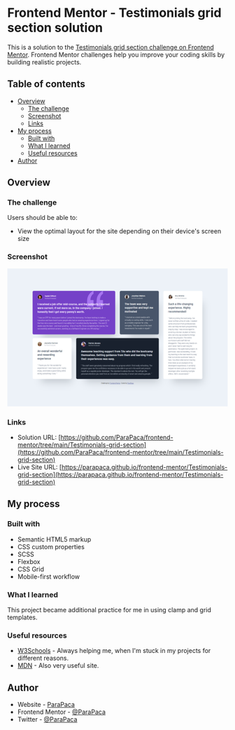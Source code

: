 # Frontend Mentor - Testimonials grid section solution

This is a solution to the [Testimonials grid section challenge on Frontend Mentor](https://www.frontendmentor.io/challenges/testimonials-grid-section-Nnw6J7Un7). Frontend Mentor challenges help you improve your coding skills by building realistic projects. 

## Table of contents

- [Overview](#overview)
  - [The challenge](#the-challenge)
  - [Screenshot](#screenshot)
  - [Links](#links)
- [My process](#my-process)
  - [Built with](#built-with)
  - [What I learned](#what-i-learned)
  - [Useful resources](#useful-resources)
- [Author](#author)

## Overview

### The challenge

Users should be able to:

- View the optimal layout for the site depending on their device's screen size

### Screenshot

![](./screenshots/screenshot_1.png)


### Links

- Solution URL: [https://github.com/ParaPaca/frontend-mentor/tree/main/Testimonials-grid-section](https://github.com/ParaPaca/frontend-mentor/tree/main/Testimonials-grid-section)
- Live Site URL: [https://parapaca.github.io/frontend-mentor/Testimonials-grid-section](https://parapaca.github.io/frontend-mentor/Testimonials-grid-section)

## My process

### Built with

- Semantic HTML5 markup
- CSS custom properties
- SCSS
- Flexbox
- CSS Grid
- Mobile-first workflow

### What I learned

This project became additional practice for me in using clamp and grid templates.

### Useful resources

- [W3Schools](https://www.w3schools.com/) - Always helping me, when I'm stuck in my projects for different reasons.
- [MDN](https://developer.mozilla.org/en-US/) - Also very useful site.

## Author

- Website - [ParaPaca](https://github.com/ParaPaca)
- Frontend Mentor - [@ParaPaca](https://www.frontendmentor.io/profile/ParaPaca)
- Twitter - [@ParaPaca](https://www.twitter.com/ParaPaca)
